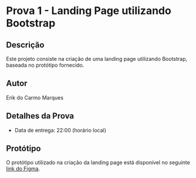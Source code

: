 # Prova 1 - Landing Page utilizando Bootstrap

## Descrição
Este projeto consiste na criação de uma landing page utilizando Bootstrap, baseada no protótipo fornecido.

## Autor
Erik do Carmo Marques

## Detalhes da Prova
- Data de entrega: 22:00 (horário local)

## Protótipo
O protótipo utilizado na criação da landing page está disponível no seguinte [link do Figma](https://www.figma.com/file/dLthsE1khQh7yn0sTPn8gm/Responsive-Landing-Page-Design-%7C-Website-Home-Page-Design-%7C-Agency-Website-UI-Design-(Community)?type=design&node-id=0-1&mode=design&t=2u87WiW1rOqL1dFX-0).

